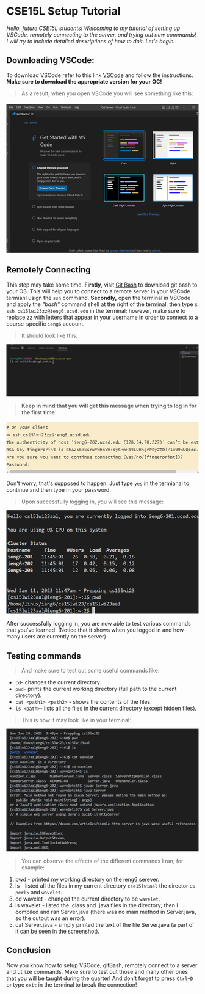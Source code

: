 # CSE15L Setup Tutorial
*Hello, future CSE15L students! Welcoming to my tutorial of setting up VSCode, remotely connecting to the server, and trying out new commands! I will try to include detailed desxriptions of how to doit. Let's begin.*
## Downloading VSCode:
To download VSCode refer to this link [VSCode](https://code.visualstudio.com/) and follow the instructions. **Make sure to download the appropriate version for your OC!**
>As a result, when you open VSCode you will see something like this:
> 
![Image1](VSCode1stPage.png)
## Remotely Connecting
This step may take some time. **Firstly,** visit [Git Bash](https://gitforwindows.org/) to download git bash to your OS. This will help you to connect to a remote server in your VSCode termianl usign the `ssh` command. **Secondly,** open the terminal in VSCode and apply  the _"bash"_ command shell at the right of the terminal. then type `$ ssh cs15lwi23zz@ieng6.ucsd.edu` in the terminal; however, make sure to replace zz with letters that appear in your username in order to connect to a course-specific `ieng6` account.
>It should look like this:
>
![Image2](VSCodeTerminalSSH.png)
>**Keep in mind that you will get this message when trying to log in for the first time:**
>
![Image3](TheAuthenticity.png)

Don't worry, that's supposed to happen. Just type `yes` in the termianal to continue and then type in your password.
>Upon successfully logging in, you will see this message:
>
![Image4](SetupTutorialpt4.png)

After successfully logging in, you are now able to test various commands that you've learned. (Notice that it shows when you logged in and how many users are currently on the server)
## Testing commands
>And make sure to test out some useful commands like:
- `cd`- changes the current directory.
- `pwd`- prints the current working directory (full path to the current directory).
- `cat <path1> <path2>` - shows the contents of the files.
- `ls <path>`- lists all the files in the current directory (except hidden files).
>This is how it may look like in your terminal:
>
![Image4](TestCommandsLab1.png)
>You can observe the effects of the different commands I ran, for example:
>
1. pwd - printed my working directory on the ieng6 serever.
2. ls - listed all the files in my current directory `cse15lwiaal` the directories `perl5` and `wavelet`.
3. cd wavelet - changed the current directory to be `wavelet`.
4. ls wavelet - listed the .class and .java files in the directory; then I compiled and ran Server.java (there was no main method in Server.java, so the output was an error).
5. cat Server.java - simply printed the text of the file Server.java (a part of it can be seen in the screenshot).
## Conclusion
Now you know how to setup VSCode, gitBash, remotely connect to a server and utilize commands. Make sure to test out those and many other ones that you will be taught during the quarter! And don't forget to press `Ctrl+D` or type `exit` in the terminal to break the connection!
